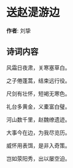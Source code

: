 # 送赵湜游边

**作者**: 刘挚

## 诗词内容

风霜日夜肃，关寒塞草白。

之子倦蓬蒿，结束远行役。

尺剑有壮怀，短褐无寒色。

礼台多黄金，义橐富白璧。

河山数千里，赵魏缭遗迹。

大事今在边，为我尽览历。

威怀用表饵，是非入奇策。

岂如荥阳秀，出以屡空迫。

